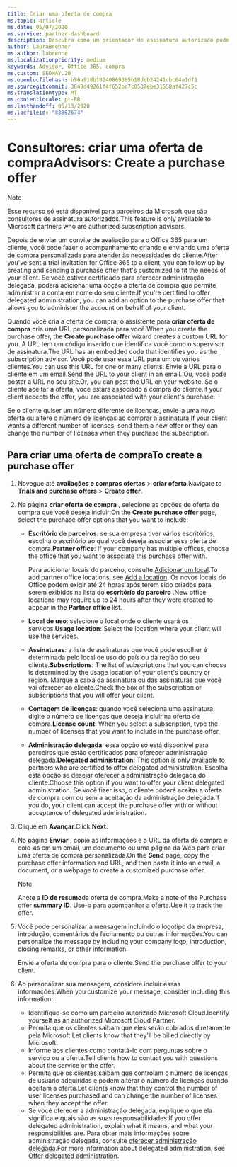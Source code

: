 ```yaml
---
title: Criar uma oferta de compra
ms.topic: article
ms.date: 05/07/2020
ms.service: partner-dashboard
description: Descubra como um orientador de assinatura autorizado pode usar o Partner Center para criar uma oferta de compra e uma URL personalizada para incluir em convites de avaliação do Office 365.
author: LauraBrenner
ms.author: labrenne
ms.localizationpriority: medium
keywords: Advisor, Office 365, compra
ms.custom: SEOMAY.20
ms.openlocfilehash: b96a918b18240869305b18deb24241cbc64a1df1
ms.sourcegitcommit: 3849d49261f4f652bd7c0537ebe31558af427c5c
ms.translationtype: MT
ms.contentlocale: pt-BR
ms.lasthandoff: 05/13/2020
ms.locfileid: "83362674"
---
```

# <a name="advisors-create-a-purchase-offer"></a><span data-ttu-id="09802-104">Consultores: criar uma oferta de compra</span><span class="sxs-lookup"><span data-stu-id="09802-104">Advisors: Create a purchase offer</span></span>

> [!NOTE]
> <span data-ttu-id="09802-105">Esse recurso só está disponível para parceiros da Microsoft que são consultores de assinatura autorizados.</span><span class="sxs-lookup"><span data-stu-id="09802-105">This feature is only available to Microsoft partners who are authorized subscription advisors.</span></span>

<span data-ttu-id="09802-106">Depois de enviar um convite de avaliação para o Office 365 para um cliente, você pode fazer o acompanhamento criando e enviando uma oferta de compra personalizada para atender às necessidades do cliente.</span><span class="sxs-lookup"><span data-stu-id="09802-106">After you've sent a trial invitation for Office 365 to a client, you can follow up by creating and sending a purchase offer that's customized to fit the needs of your client.</span></span> <span data-ttu-id="09802-107">Se você estiver certificado para oferecer administração delegada, poderá adicionar uma opção à oferta de compra que permite administrar a conta em nome do seu cliente.</span><span class="sxs-lookup"><span data-stu-id="09802-107">If you're certified to offer delegated administration, you can add an option to the purchase offer that allows you to administer the account on behalf of your client.</span></span>

<span data-ttu-id="09802-108">Quando você cria a oferta de compra, o assistente para **criar oferta de compra** cria uma URL personalizada para você.</span><span class="sxs-lookup"><span data-stu-id="09802-108">When you create the purchase offer, the **Create purchase offer** wizard creates a custom URL for you.</span></span> <span data-ttu-id="09802-109">A URL tem um código inserido que identifica você como o supervisor de assinatura.</span><span class="sxs-lookup"><span data-stu-id="09802-109">The URL has an embedded code that identifies you as the subscription advisor.</span></span> <span data-ttu-id="09802-110">Você pode usar essa URL para um ou vários clientes.</span><span class="sxs-lookup"><span data-stu-id="09802-110">You can use this URL for one or many clients.</span></span> <span data-ttu-id="09802-111">Envie a URL para o cliente em um email.</span><span class="sxs-lookup"><span data-stu-id="09802-111">Send the URL to your client in an email.</span></span> <span data-ttu-id="09802-112">Ou, você pode postar a URL no seu site.</span><span class="sxs-lookup"><span data-stu-id="09802-112">Or, you can post the URL on your website.</span></span> <span data-ttu-id="09802-113">Se o cliente aceitar a oferta, você estará associado à compra do cliente.</span><span class="sxs-lookup"><span data-stu-id="09802-113">If your client accepts the offer, you are associated with your client's purchase.</span></span>

<span data-ttu-id="09802-114">Se o cliente quiser um número diferente de licenças, envie-a uma nova oferta ou altere o número de licenças ao comprar a assinatura.</span><span class="sxs-lookup"><span data-stu-id="09802-114">If your client wants a different number of licenses, send them a new offer or they can change the number of licenses when they purchase the subscription.</span></span>

## <a name="to-create-a-purchase-offer"></a><span data-ttu-id="09802-115">Para criar uma oferta de compra</span><span class="sxs-lookup"><span data-stu-id="09802-115">To create a purchase offer</span></span>

1. <span data-ttu-id="09802-116">Navegue até **avaliações e compras ofertas**  >  **criar oferta**.</span><span class="sxs-lookup"><span data-stu-id="09802-116">Navigate to **Trials and purchase offers** > **Create offer**.</span></span>

2. <span data-ttu-id="09802-117">Na página **criar oferta de compra** , selecione as opções de oferta de compra que você deseja incluir:</span><span class="sxs-lookup"><span data-stu-id="09802-117">On the **Create purchase offer** page, select the purchase offer options that you want to include:</span></span>

    - <span data-ttu-id="09802-118">**Escritório de parceiros**: se sua empresa tiver vários escritórios, escolha o escritório ao qual você deseja associar essa oferta de compra.</span><span class="sxs-lookup"><span data-stu-id="09802-118">**Partner office**: If your company has multiple offices, choose the office that you want to associate this purchase offer with.</span></span>

        <span data-ttu-id="09802-119">Para adicionar locais do parceiro, consulte [Adicionar um local](manage-locations.md).</span><span class="sxs-lookup"><span data-stu-id="09802-119">To add partner office locations, see [Add a location](manage-locations.md).</span></span> <span data-ttu-id="09802-120">Os novos locais do Office podem exigir até 24 horas após terem sido criados para serem exibidos na lista do **escritório do parceiro** .</span><span class="sxs-lookup"><span data-stu-id="09802-120">New office locations may require up to 24 hours after they were created to appear in the **Partner office** list.</span></span>

    - <span data-ttu-id="09802-121">**Local de uso**: selecione o local onde o cliente usará os serviços.</span><span class="sxs-lookup"><span data-stu-id="09802-121">**Usage location**: Select the location where your client will use the services.</span></span>
    - <span data-ttu-id="09802-122">**Assinaturas**: a lista de assinaturas que você pode escolher é determinada pelo local de uso do país ou da região do seu cliente.</span><span class="sxs-lookup"><span data-stu-id="09802-122">**Subscriptions**: The list of subscriptions that you can choose is determined by the usage location of your client's country or region.</span></span> <span data-ttu-id="09802-123">Marque a caixa da assinatura ou das assinaturas que você vai oferecer ao cliente.</span><span class="sxs-lookup"><span data-stu-id="09802-123">Check the box of the subscription or subscriptions that you will offer your client.</span></span>
    - <span data-ttu-id="09802-124">**Contagem de licenças**: quando você seleciona uma assinatura, digite o número de licenças que deseja incluir na oferta de compra.</span><span class="sxs-lookup"><span data-stu-id="09802-124">**License count**: When you select a subscription, type the number of licenses that you want to include in the purchase offer.</span></span>
    - <span data-ttu-id="09802-125">**Administração delegada**: essa opção só está disponível para parceiros que estão certificados para oferecer administração delegada.</span><span class="sxs-lookup"><span data-stu-id="09802-125">**Delegated administration**: This option is only available to partners who are certified to offer delegated administration.</span></span> <span data-ttu-id="09802-126">Escolha esta opção se desejar oferecer a administração delegada do cliente.</span><span class="sxs-lookup"><span data-stu-id="09802-126">Choose this option if you want to offer your client delegated administration.</span></span> <span data-ttu-id="09802-127">Se você fizer isso, o cliente poderá aceitar a oferta de compra com ou sem a aceitação da administração delegada.</span><span class="sxs-lookup"><span data-stu-id="09802-127">If you do, your client can accept the purchase offer with or without acceptance of delegated administration.</span></span>

3. <span data-ttu-id="09802-128">Clique em **Avançar**.</span><span class="sxs-lookup"><span data-stu-id="09802-128">Click **Next**.</span></span>

4. <span data-ttu-id="09802-129">Na página **Enviar** , copie as informações e a URL da oferta de compra e cole-as em um email, um documento ou uma página da Web para criar uma oferta de compra personalizada.</span><span class="sxs-lookup"><span data-stu-id="09802-129">On the **Send** page, copy the purchase offer information and URL, and then paste it into an email, a document, or a webpage to create a customized purchase offer.</span></span>

    > [!NOTE]
    > <span data-ttu-id="09802-130">Anote a **ID de resumo**da oferta de compra.</span><span class="sxs-lookup"><span data-stu-id="09802-130">Make a note of the Purchase offer **summary ID**.</span></span> <span data-ttu-id="09802-131">Use-o para acompanhar a oferta.</span><span class="sxs-lookup"><span data-stu-id="09802-131">Use it to track the offer.</span></span>

5. <span data-ttu-id="09802-132">Você pode personalizar a mensagem incluindo o logotipo da empresa, introdução, comentários de fechamento ou outras informações.</span><span class="sxs-lookup"><span data-stu-id="09802-132">You can personalize the message by including your company logo, introduction, closing remarks, or other information.</span></span>

    <span data-ttu-id="09802-133">Envie a oferta de compra para o cliente.</span><span class="sxs-lookup"><span data-stu-id="09802-133">Send the purchase offer to your client.</span></span>

6. <span data-ttu-id="09802-134">Ao personalizar sua mensagem, considere incluir essas informações:</span><span class="sxs-lookup"><span data-stu-id="09802-134">When you customize your message, consider including this information:</span></span>

    - <span data-ttu-id="09802-135">Identifique-se como um parceiro autorizado Microsoft Cloud.</span><span class="sxs-lookup"><span data-stu-id="09802-135">Identify yourself as an authorized Microsoft Cloud Partner.</span></span>
    - <span data-ttu-id="09802-136">Permita que os clientes saibam que eles serão cobrados diretamente pela Microsoft.</span><span class="sxs-lookup"><span data-stu-id="09802-136">Let clients know that they'll be billed directly by Microsoft.</span></span>
    - <span data-ttu-id="09802-137">Informe aos clientes como contatá-lo com perguntas sobre o serviço ou a oferta.</span><span class="sxs-lookup"><span data-stu-id="09802-137">Tell clients how to contact you with questions about the service or the offer.</span></span>
    - <span data-ttu-id="09802-138">Permita que os clientes saibam que controlam o número de licenças de usuário adquiridas e podem alterar o número de licenças quando aceitam a oferta.</span><span class="sxs-lookup"><span data-stu-id="09802-138">Let clients know that they control the number of user licenses purchased and can change the number of licenses when they accept the offer.</span></span>
    - <span data-ttu-id="09802-139">Se você oferecer a administração delegada, explique o que ela significa e quais são as suas responsabilidades.</span><span class="sxs-lookup"><span data-stu-id="09802-139">If you offer delegated administration, explain what it means, and what your responsibilities are.</span></span> <span data-ttu-id="09802-140">Para obter mais informações sobre administração delegada, consulte [oferecer administração delegada](customers_revoke_admin_privileges.md).</span><span class="sxs-lookup"><span data-stu-id="09802-140">For more information about delegated administration, see [Offer delegated administration](customers_revoke_admin_privileges.md).</span></span>
